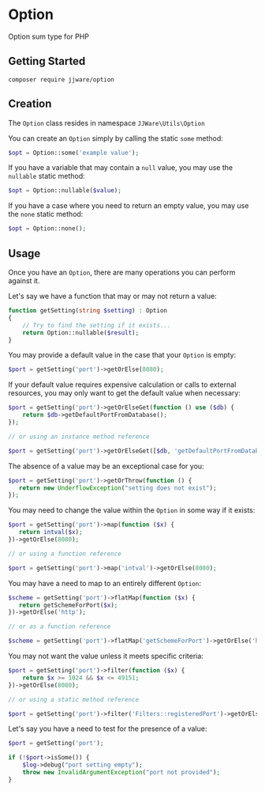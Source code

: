 # Option
Option sum type for PHP

## Getting Started
```
composer require jjware/option
```
## Creation
The `Option` class resides in namespace `JJWare\Utils\Option`

You can create an `Option` simply by calling the static `some` method:
```php
$opt = Option::some('example value');
```
If you have a variable that may contain a `null` value, you may use the `nullable` static method:
```php
$opt = Option::nullable($value);
```
If you have a case where you need to return an empty value, you may use the `none` static method:
```php
$opt = Option::none();
```
## Usage
Once you have an `Option`, there are many operations you can perform against it.

Let's say we have a function that may or may not return a value:
```php
function getSetting(string $setting) : Option
{
    // Try to find the setting if it exists...
    return Option::nullable($result);
}
```
You may provide a default value in the case that your `Option` is empty:
```php
$port = getSetting('port')->getOrElse(8080);
```
If your default value requires expensive calculation or calls to external resources, you may only want to get the default value when necessary:
```php
$port = getSetting('port')->getOrElseGet(function () use ($db) {
    return $db->getDefaultPortFromDatabase();
});

// or using an instance method reference

$port = getSetting('port')->getOrElseGet([$db, 'getDefaultPortFromDatabase']);
```
The absence of a value may be an exceptional case for you:
```php
$port = getSetting('port')->getOrThrow(function () {
   return new UnderflowException("setting does not exist");
});
```
You may need to change the value within the `Option` in some way if it exists:
```php
$port = getSetting('port')->map(function ($x) {
   return intval($x);
})->getOrElse(8080);

// or using a function reference

$port = getSetting('port')->map('intval')->getOrElse(8080);
```
You may have a need to map to an entirely different `Option`:
```php
$scheme = getSetting('port')->flatMap(function ($x) {
   return getSchemeForPort($x);
})->getOrElse('http');

// or as a function reference

$scheme = getSetting('port')->flatMap('getSchemeForPort')->getOrElse('http');
```
You may not want the value unless it meets specific criteria:
```php
$port = getSetting('port')->filter(function ($x) {
    return $x >= 1024 && $x <= 49151;
})->getOrElse(8080);

// or using a static method reference

$port = getSetting('port')->filter('Filters::registeredPort')->getOrElse(8080);
```
Let's say you have a need to test for the presence of a value:
```php
$port = getSetting('port');

if (!$port->isSome()) {
    $log->debug("port setting empty");
    throw new InvalidArgumentException("port not provided");
}
```
